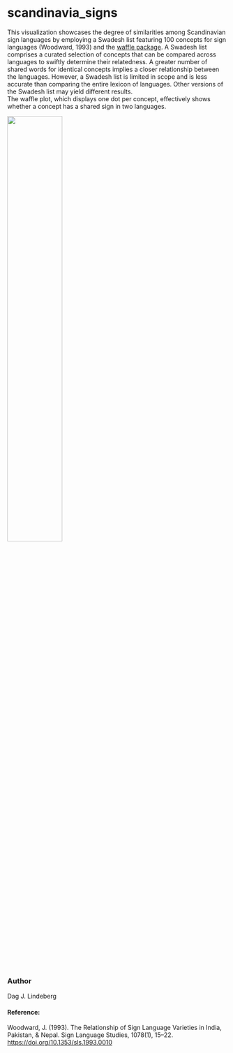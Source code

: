 # scandinavia_signs

This visualization showcases the degree of similarities among Scandinavian sign languages by employing a Swadesh list featuring 100 concepts for sign languages (Woodward, 1993) and the [waffle package](https://cran.r-project.org/web/packages/waffle/). A Swadesh list comprises a curated selection of concepts that can be compared across languages to swiftly determine their relatedness. A greater number of shared words for identical concepts implies a closer relationship between the languages. However, a Swadesh list is limited in scope and is less accurate than comparing the entire lexicon of languages. Other versions of the Swadesh list may yield different results. <br />
The waffle plot, which displays one dot per concept, effectively shows whether a concept has a shared sign in two languages.<br />

<img src="https://github.com/ds10023/scandinavia_signs/blob/main/nor.jpg" width=50% height=50%>

### Author
Dag J. Lindeberg

#### Reference: <br />
Woodward, J. (1993). The Relationship of Sign Language Varieties in India, Pakistan, &amp; Nepal. Sign Language Studies, 1078(1), 15–22. https://doi.org/10.1353/sls.1993.0010
